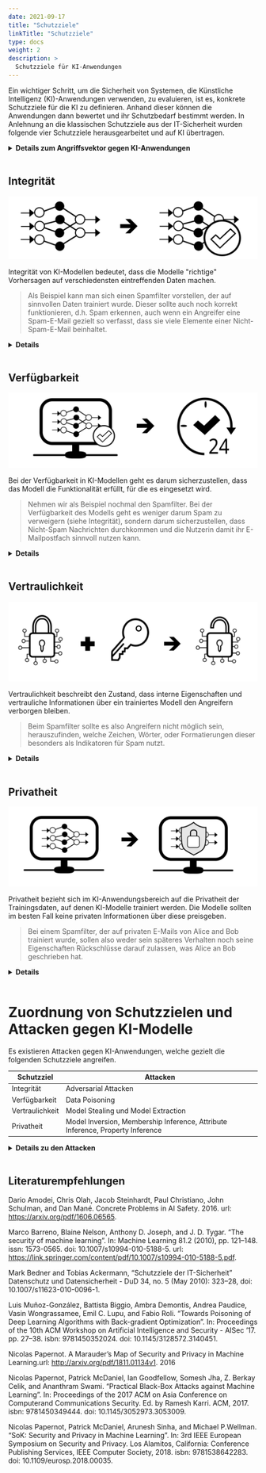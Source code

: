 ```yaml
---
date: 2021-09-17
title: "Schutzziele"
linkTitle: "Schutzziele"
type: docs
weight: 2
description: >
  Schutzziele für KI-Anwendungen
---
```


Ein wichtiger Schritt, um die Sicherheit von Systemen, die Künstliche Intelligenz (KI)-Anwendungen verwenden, zu
evaluieren, ist es, konkrete Schutzziele für die KI zu definieren. Anhand dieser können die Anwendungen dann bewertet
und ihr Schutzbedarf bestimmt werden. In Anlehnung an die klassischen Schutzziele aus der IT-Sicherheit wurden folgende
vier Schutzziele herausgearbeitet und auf KI übertragen. 

<details><summary><strong>Details zum Angriffsvektor gegen KI-Anwendungen</strong></summary><p style="margin-top: 12px;">
Der Angriffsvektor gegen KI-Anwendungen lässt sich am besten über das Wissen und die Fähigkeiten der Angreifer
beschreiben. 

### Wissen des Angreifers
Je nachdem, ob ein Angreifer vollen, teilweise, oder keinen Zugriff auf die Interna der KI Anwendungen hat, spricht man
von *Black-Box*, *Gray-Box* und *White-Box*-Szenarien. Angreifer können dabei über Wissen und Zugriff auf folgende
Aspekte verfügen:

1. Trainingsdaten der KI-Anwendung
2. Trainingsalgorithmus
3. Trainiertes Modell der KI-Anwendung und dessen Parameter

Ein Angreifer, der auf alle drei Aspekte vollen Zugriff hat, wird als Angreifer mit "perfektem Wissen" bezeichnet.
Solche Angreifer zu betrachten erlaubt es, **worst-case** Abschätzungen für die Sicherheit der KI-Systeme durchzuführen.

Jedoch sind derartige Angreifer in der Praxis nicht komplett realistisch. Realistischer sind stattdessen Angreifer mit
"begrenztem Wissen".

### Fähigkeiten des Angreifers
Die Fähigkeiten eines Angreifers können anhand des Einflusses, welchen er auf das trainierte Modell der KI-Anwendung und
dessen Trainingsdaten hat, folgende sein:

{{<table "table table-striped">}}

| Trainingsdaten | KI-Modell |
| - | - | 
| Hinzufügen + Löschen beliebiger Datenpunkte/Labels | Unbegrenzt viele Interaktionen nach dem Training |
| Hinzufügen + Löschen bestimmter Datenpunkte | Begrenzt viele Interaktionen nach dem Training |
| Veränderung beliebiger/bestimmter Datenpunkte | Manipulation des Trainingsprozesses |

{{</table>}}

</p></details>&nbsp;



## Integrität
<img src="integrity.svg" />

Integrität von KI-Modellen bedeutet, dass die Modelle "richtige" Vorhersagen auf verschiedensten eintreffenden Daten
machen. 

> Als Beispiel kann man sich einen Spamfilter vorstellen, der auf sinnvollen Daten trainiert wurde. Dieser sollte auch
noch korrekt funktionieren, d.h. Spam erkennen, auch wenn ein Angreifer eine Spam-E-Mail gezielt so verfasst, dass sie
viele Elemente einer Nicht-Spam-E-Mail beinhaltet.

<details><summary><strong>Details</strong></summary><p style="margin-top: 12px;">
Integrität kann in KI-Anwendungen auf drei verschiedenen Ebenen beeinträchtigt werden:

1. Datenebene: Gezielte Korruption der Daten, die das Modell vorhersagen soll.
2. Modellebene: Gezielte Manipulation des Modellverhaltens oder der Modellparameter.
3. Output/Objektebene: Gezielte Manipulation der Reaktionen des KI-Systems auf spezifische Modellvorhersagen.

#### Datenebene
Auf der Datenebene können Inputs des Modells gezielt beeinflusst werden, um zu falschen Vorhersagen zu führen.

#### Modellebene
Auf der Modellebene können Parameter des Modells während oder nach dem Training so beeinflusst werden, dass das Modell
falsche Vorhersagen macht.

#### Objektebene
Auf der Objektebene können Modelloutputs so manipuliert werden, dass das darumliegende System, welches auf der KI
basiert falsch auf den zugehörigen Input reagiert.

Im Kontext der Integrität stehen außerdem die **Verlässlichkeit** und **Beherrschbarkeit**. Im Falle der Verlässlichkeit
kann ein Angreifer unzulässige Systemzustände bspw. durch unsinnige Eingaben erreichen. Dahingegen ist die
Beherrschbarkeit angegriffen, wenn ein Angreifer dem das System auf der Modellebene zu einem nicht-intendierten
Verhalten bringen kann.

</p></details>&nbsp;


## Verfügbarkeit

<img src="availability.svg" />

Bei der Verfügbarkeit in KI-Modellen geht es darum sicherzustellen, dass das Modell die Funktionalität erfüllt, für die
es eingesetzt wird.

> Nehmen wir als Beispiel nochmal den Spamfilter. Bei der Verfügbarkeit des Modells geht es weniger darum Spam zu
verweigern (siehe Integrität), sondern darum sicherzustellen, dass Nicht-Spam Nachrichten durchkommen und die Nutzerin
damit ihr E-Mailpostfach sinnvoll nutzen kann.

<details><summary><strong>Details</strong></summary><p style="margin-top: 12px;">
Wenn ein Angreifer auf die Verfügbarkeit des Modells abzielt, veranlasst er das System dazu, gutartige Instanzen zu
verweigern und dadurch nicht richtig zu arbeiten.

Wenn die Ausgabe des ML-Modells in die Funktion des Systems eingebunden ist, kann dies als Denial-of-Service-Angriff
betrachtet werden.
</p></details>&nbsp;

## Vertraulichkeit

<img src="confidentiality.svg" style="width:770px" />


Vertraulichkeit beschreibt den Zustand, dass interne Eigenschaften und vertrauliche Informationen über ein trainiertes
Modell den Angreifern verborgen bleiben.

> Beim Spamfilter sollte es also Angreifern nicht möglich sein, herauszufinden, welche Zeichen, Wörter, oder
Formatierungen dieser besonders als Indikatoren für Spam nutzt.


<details><summary><strong>Details</strong></summary><p style="margin-top: 12px;">
Ein Angriff auf die Vertraulichkeit kann es einem Angreifer ermöglichen, an sensible und vertrauliche Informationen über
das trainierte ML-Modell, seine Eigenschaften, Struktur und Parameter zu kommen. Dadurch könnte der Angreifer in der
Lage sein, das im Modell repräsentierte geistige Eigentum zu stehlen, gezielter zu manipulieren, oder auch basierend auf
dem gewonnenen Wissen die Privatheit der Trainingsdaten anzugreifen.
</p></details>&nbsp;

## Privatheit

<img src="privacy.svg" />

Privatheit bezieht sich im KI-Anwendungsbereich auf die Privatheit der Trainingsdaten, auf denen KI-Modelle trainiert
werden. Die Modelle sollten im besten Fall keine privaten Informationen über diese preisgeben.

> Bei einem Spamfilter, der auf privaten E-Mails von Alice and Bob trainiert wurde, sollen also weder sein späteres
Verhalten noch seine Eigenschaften Rückschlüsse darauf zulassen, was Alice an Bob geschrieben hat.

<details><summary><strong>Details</strong></summary><p style="margin-top: 12px;">
Bei einem Angriff auf die Privatheit des Modells kann ein Angreifer Informationen über die - möglicherweise sensiblen -
Trainingsdaten erlangen. Dies kann schwerwiegende Auswirkungen auf die Privatsphäre der betroffenen Dateninhaber*innen
haben.

Ein wichtiger Aspekt im Bereich der Privatheit ist die **Anonymität** in Abgrenzung zur **Pseudonymität**. Anonymität
kann als der Schutz vor Identifizierung im Allgemeinen, und Pseudonymität als der Schutz vor namentlicher
Identifizierung definiert werde. Dies impliziert, dass bspw. zum Erreichen der Anonymität zwei Bilder nicht einander
zugeordnet werden dürfen. Speziell während des Trainings von KI-gestützter Identifikation im Bereich der Biometrie kann
an Anonymität nicht gewährleistet werden. Hier ist es das schwächere Schutzziel der Pseudonymität zu verfolgen.
</p></details>&nbsp;



# Zuordnung von Schutzzielen und Attacken gegen KI-Modelle
Es existieren Attacken gegen KI-Anwendungen, welche gezielt die folgenden Schutzziele angreifen.


|Schutzziel|Attacken |
|--|--|
|Integrität| Adversarial Attacken |
|Verfügbarkeit| Data Poisoning|
|Vertraulichkeit| Model Stealing und Model Extraction|
|Privatheit| Model Inversion, Membership Inference, Attribute Inference, Property Inference|

<details><summary><strong>Details zu den Attacken</strong></summary><p style="margin-top: 12px;">

### Adversarial Attacken
Bei Adversarial Attacken manipuliert ein Angreifer einen Datenpunkt, den das fertig trainierte KI-Modell voraussagen
soll so, dass die Voraussage des Modells falsch sein wird. Das kann z.B. die gezielte Veränderung von Pixeln in einem
Bild sein, sodass das eigentliche Objekt im Bild nicht mehr richtig erkannt wird.

### Data Poisoning
Im Data Poisoning geht es darum, dass ein Angreifer schon während des Modelltrainings die Trainingsdaten gezielt
manipulieren kann. Dadurch wird die Vorhersagequalität des Modells gezielt manipuliert. Z.B. kann ein Angreifer dies
nutzen, um einen Spam-Filter zu umgehen. Wenn das Modell darauf trainiert wurde, gezielt gewählte Worte mit
Non-Spam-Nachrichten zu assoziieren, kann ein Angreifer Spam später nicht erkannt werden lassen, indem er diese Worte
benutzt.

### Model Stealing, Model Extraction
Bei Model Stealing geht es darum, ein trainiertes Modell von seinen eigentlichen Besitzern zu entwenden, z.B. indem es
kopiert wird.

Model Extraction ist eine spezielle Form des Model-Stealings, in dem ein Modell über Blackbox-Zugang gestohlen wird. Das
heißt, dass ein Angreifer mit dem Modell nur über eine Schnittstelle interagieren kann, aber die erhaltenen Voraussagen
des Modells schon gut genug ist, um ein Ersatzmodell zu trainieren, welches das Verhalten des zu Stehlenden aufweist.

### Model Inversion
Bei Model Inversion geht es darum, aus einem trainierten KI-Modell Informationen über die Trainingsdaten zu erhalten.
Genauer gesagt kann in der Model Inversion eine durchschnittliche Repräsentation der Trainingsdaten (einer bestimmten
Klasse) wieder hergestellt werden.

### Membership Inference
Membership Inference Attacken beschäftigen sich mit der Frage, ob ein bestimmter Datenpunkt für das Training des Modells
benutzt wurde. Dies kann zu Problemen mit der Privatsphäre dieses Datenpunktes führen. Stellt man sich vor, man nutzt
einen Klassifikator, der Krebspatientinnen Behandlungsmethoden vorschlägt, so kann man sicher sein, dass dieser
Klassifikator auf den Daten von Krebspatientinnen trainiert wurde. Die Information, dass ein konkreter Datenpunkt für
das Training verwendet wurde, ist also äquivalent zu der Information, dass das zugehörige Individuum Krebs hat.

### Attribute Inference
Bei Attribute Inference geht es darum, anhand öffentlich bekannter Merkmale zu einem Datenpunkt und Zugriff auf ein
Modell, welches mit diesem Datenpunkt (und seinen sensiblen und privaten Merkmalen) trainiert wurde, die sensiblen
Merkmale zu erfahren.

### Property Inference
Bei Property Inference geht es darum, Eigenschaften über das gesamte Trainingsset eines KI-Modells zu erhalten, wie zum
Beispiel die Verteilung der Daten. Solche Informationen können zu Privatsphäreproblemen, insbesondere für Minderheiten
in der Verteilung führen.

</p></details>&nbsp;


## Literaturempfehlungen
Dario Amodei, Chris Olah, Jacob Steinhardt, Paul Christiano, John Schulman,
and Dan Mané. Concrete Problems in AI Safety. 2016. url: https://arxiv.org/pdf/1606.06565.

Marco Barreno, Blaine Nelson, Anthony D. Joseph, and J. D. Tygar. “The
security of machine learning”. In: Machine Learning 81.2 (2010), pp. 121–148.
issn: 1573-0565. doi: 10.1007/s10994-010-5188-5.
url: https://link.springer.com/content/pdf/10.1007/s10994-010-5188-5.pdf.

Mark Bedner and Tobias Ackermann, “Schutzziele der IT-Sicherheit” Datenschutz und Datensicherheit - DuD 34, no. 5 (May
2010): 323–28, doi: 10.1007/s11623-010-0096-1.

Luis Muñoz-González, Battista Biggio, Ambra Demontis, Andrea Paudice,
Vasin Wongrassamee, Emil C. Lupu, and Fabio Roli. “Towards Poisoning of
Deep Learning Algorithms with Back-gradient Optimization”. In: Proceedings
of the 10th ACM Workshop on Artificial Intelligence and Security - AISec ’17.
 pp. 27–38. isbn: 9781450352024. doi: 10.1145/3128572.3140451.

Nicolas Papernot. A Marauder’s Map of Security and Privacy in Machine Learning.url: http://arxiv.org/pdf/1811.01134v1.
2016

Nicolas Papernot, Patrick McDaniel, Ian Goodfellow, Somesh Jha, Z. Berkay Celik, and Ananthram Swami. “Practical
Black-Box Attacks against Machine Learning”. In: Proceedings of the 2017 ACM on Asia Conference on Computerand
Communications Security. Ed. by Ramesh Karri. ACM, 2017. isbn: 9781450349444. doi: 10.1145/3052973.3053009.

Nicolas Papernot, Patrick McDaniel, Arunesh Sinha, and Michael P.Wellman.
“SoK: Security and Privacy in Machine Learning”. In: 3rd IEEE European
Symposium on Security and Privacy. Los Alamitos, California: Conference
Publishing Services, IEEE Computer Society, 2018. isbn: 9781538642283. doi: 10.1109/eurosp.2018.00035.
